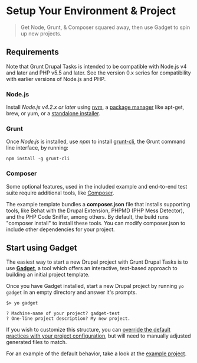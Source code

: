 # Setup Your Environment & Project

> Get Node, Grunt, & Composer squared away, then use Gadget to spin up new projects.

## Requirements

Note that Grunt Drupal Tasks is intended to be compatible with Node.js v4 and
later and PHP v5.5 and later. See the version 0.x series for compatibility with
earlier versions of Node.js and PHP.

### Node.js

Install _Node.js v4.2.x or later_ using [nvm](https://github.com/creationix/nvm),
a [package manager](https://github.com/joyent/node/wiki/Installing-Node.js-via-package-manager)
like apt-get, brew, or yum, or a [standalone installer](http://nodejs.org/download/).

### Grunt

Once _Node.js_ is installed, use _npm_ to install
[grunt-cli](https://github.com/gruntjs/grunt-cli), the Grunt command line interface,
by running:

```
npm install -g grunt-cli
```

### Composer

Some optional features, used in the included example and end-to-end test suite
require additional tools, like [Composer](https://getcomposer.org/download/).

The example template bundles a **composer.json** file that installs supporting
tools, like Behat with the Drupal Extension, PHPMD (PHP Mess Detector), and the
PHP Code Sniffer, among others. By default, the build runs "composer install" to
install these tools. You can modify composer.json to include other dependencies
for your project.

## Start using Gadget

The easiest way to start a new Drupal project with Grunt Drupal Tasks is to use
**[Gadget](https://github.com/phase2/generator-gadget)**, a tool which offers an
interactive, text-based approach to building an initial project template.

Once you have Gadget installed, start a new Drupal project by running
`yo gadget` in an empty directory and answer it's prompts.

```
$> yo gadget

? Machine-name of your project? gadget-test
? One-line project description? My new project.
```

If you wish to customize this structure, you can [override the default practices
with your project configuration](10_BUILD.md),
but will need to manually adjusted generated files to match.

For an example of the default behavior, take a look at the
[example project](https://github.com/phase2/grunt-drupal-tasks/tree/master/example).
